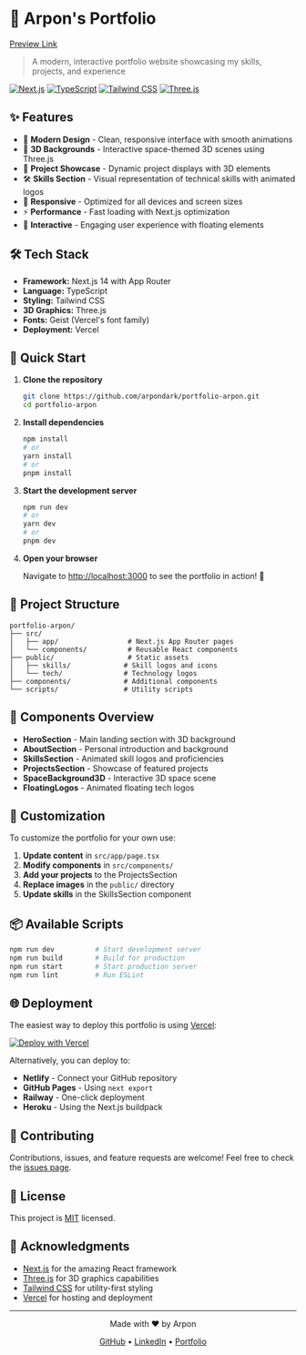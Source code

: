 # 🚀 Arpon's Portfolio

[Preview Link](https://portfolio-arpon.vercel.app)

> A modern, interactive portfolio website showcasing my skills, projects, and experience

[![Next.js](https://img.shields.io/badge/Next.js-14-black?style=flat-square&logo=next.js)](https://nextjs.org/)
[![TypeScript](https://img.shields.io/badge/TypeScript-5-blue?style=flat-square&logo=typescript)](https://www.typescriptlang.org/)
[![Tailwind CSS](https://img.shields.io/badge/Tailwind_CSS-3-38B2AC?style=flat-square&logo=tailwind-css)](https://tailwindcss.com/)
[![Three.js](https://img.shields.io/badge/Three.js-Latest-black?style=flat-square&logo=three.js)](https://threejs.org/)

## ✨ Features

- 🎨 **Modern Design** - Clean, responsive interface with smooth animations
- 🌌 **3D Backgrounds** - Interactive space-themed 3D scenes using Three.js
- 💼 **Project Showcase** - Dynamic project displays with 3D elements
- 🛠️ **Skills Section** - Visual representation of technical skills with animated logos
- 📱 **Responsive** - Optimized for all devices and screen sizes
- ⚡ **Performance** - Fast loading with Next.js optimization
- 🎯 **Interactive** - Engaging user experience with floating elements

## 🛠️ Tech Stack

- **Framework:** Next.js 14 with App Router
- **Language:** TypeScript
- **Styling:** Tailwind CSS
- **3D Graphics:** Three.js
- **Fonts:** Geist (Vercel's font family)
- **Deployment:** Vercel

## 🚀 Quick Start

1. **Clone the repository**
   ```bash
   git clone https://github.com/arpondark/portfolio-arpon.git
   cd portfolio-arpon
   ```

2. **Install dependencies**
   ```bash
   npm install
   # or
   yarn install
   # or
   pnpm install
   ```

3. **Start the development server**
   ```bash
   npm run dev
   # or
   yarn dev
   # or
   pnpm dev
   ```

4. **Open your browser**
   
   Navigate to [http://localhost:3000](http://localhost:3000) to see the portfolio in action! 🎉

## 📁 Project Structure

```
portfolio-arpon/
├── src/
│   ├── app/                 # Next.js App Router pages
│   └── components/          # Reusable React components
├── public/                  # Static assets
│   ├── skills/             # Skill logos and icons
│   └── tech/               # Technology logos
├── components/             # Additional components
└── scripts/                # Utility scripts
```

## 🎨 Components Overview

- **HeroSection** - Main landing section with 3D background
- **AboutSection** - Personal introduction and background
- **SkillsSection** - Animated skill logos and proficiencies
- **ProjectsSection** - Showcase of featured projects
- **SpaceBackground3D** - Interactive 3D space scene
- **FloatingLogos** - Animated floating tech logos

## 🎯 Customization

To customize the portfolio for your own use:

1. **Update content** in `src/app/page.tsx`
2. **Modify components** in `src/components/`
3. **Add your projects** to the ProjectsSection
4. **Replace images** in the `public/` directory
5. **Update skills** in the SkillsSection component

## 📦 Available Scripts

```bash
npm run dev          # Start development server
npm run build        # Build for production
npm run start        # Start production server
npm run lint         # Run ESLint
```

## 🌐 Deployment

The easiest way to deploy this portfolio is using [Vercel](https://vercel.com):

[![Deploy with Vercel](https://vercel.com/button)](https://vercel.com/new/clone?repository-url=https://github.com/arpondark/portfolio-arpon)

Alternatively, you can deploy to:
- **Netlify** - Connect your GitHub repository
- **GitHub Pages** - Using `next export`
- **Railway** - One-click deployment
- **Heroku** - Using the Next.js buildpack

## 🤝 Contributing

Contributions, issues, and feature requests are welcome! Feel free to check the [issues page](https://github.com/your-username/portfolio-arpon/issues).

## 📄 License

This project is [MIT](LICENSE) licensed.

## 🙏 Acknowledgments

- [Next.js](https://nextjs.org/) for the amazing React framework
- [Three.js](https://threejs.org/) for 3D graphics capabilities
- [Tailwind CSS](https://tailwindcss.com/) for utility-first styling
- [Vercel](https://vercel.com/) for hosting and deployment

---

<div align="center">
  <p>Made with ❤️ by Arpon</p>
  <p>
    <a href="https://github.com/arpondark">GitHub</a> •
    <a href="https://www.linkedin.com/in/md-shazan-mahmud-arpon">LinkedIn</a> •
    <a href="https://portfolio-arpon.vercel.app/">Portfolio</a>
  </p>
</div>
